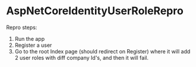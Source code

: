 # AspNetCoreIdentityUserRoleRepro

Repro steps:
1. Run the app
2. Register a user
3. Go to the root Index page (should redirect on Register) where it will add 2 user roles with diff company Id's, and then it will fail.
